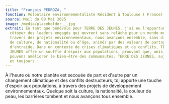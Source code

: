 ```yaml
---
title: "François PEDROZA, "
fonction: Volontaire environnementaliste Résident à Toulouse ( France)
source: Mail du 09 Mai 2025
image: /media/placeholder__.jpg
extrait: En tant que bénévole pour TERRE DES JEUNES, j'ai eu l'opportunité de
  côtoyer des leaders engagés qui œuvrent sans relâche pour un monde meilleur. À
  travers des projets environnementaux, nous avançons ensemble, sans distinction
  de culture, de nationalité ou d’âge, animés par des valeurs de partage et
  d'entraide. Dans un contexte de crises climatiques et de conflits, TERRE DES
  JEUNES offre un souffle d'espoir aux populations, prouvant que, unis, nous
  pouvons améliorer le bien-être des communautés. TERRE DES JEUNES, aujourd’hui
  et toujours !
---
```

À l'heure où notre planète est secouée de part et d'autre par un changement climatique et des conflits destructeurs, tdj apporte une touche d'espoir aux populations, à travers des projets de développement environnementaux. Quelque soit la culture, la nationalité, la couleur de peau, les barrières tombent et nous avançons tous ensemble.
